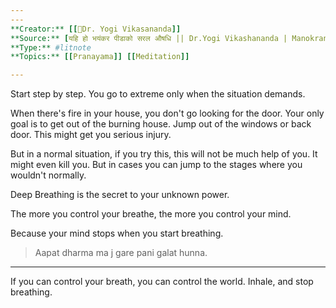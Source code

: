```yaml
---
---
**Creator:** [[🧔Dr. Yogi Vikasananda]]
**Source:** [यहि हो भयंकर पीडाको सरल औषधि || Dr.Yogi Vikashananda | Manokranti | 2021 - YouTube](https://www.youtube.com/watch?v=Kz-6vWh7xhs)
**Type:** #litnote 
**Topics:** [[Pranayama]] [[Meditation]] 

---
```


Start step by step. You go to extreme only when the situation demands.

When there's fire in your house, you don't go looking for the door. Your only goal is to get out of the burning house. Jump out of the windows or back door. This might get you serious injury.

But in a normal situation, if you try this, this will not be much help of you. It might even kill you. But in cases you can jump to the stages where you wouldn't normally.

Deep Breathing is the secret to your unknown power.

The more you control your breathe, the more you control your mind.

Because your mind stops when you start breathing.

> Aapat dharma ma j gare pani galat hunna.

---
If you can control your breath, you can control the world.
Inhale, and stop breathing.

